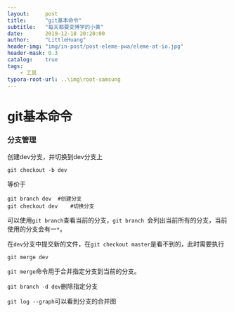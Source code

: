 ```yaml
---
layout:     post
title:      "git基本命令"
subtitle:   "每天都要变博学的小黄"
date:       2019-12-18 20:20:00
author:     "LittleHuang"
header-img: "img/in-post/post-eleme-pwa/eleme-at-io.jpg"
header-mask: 0.3
catalog:    true
tags:
    - 工具
typora-root-url: ..\img\root-samsung
---
```


# git基本命令

### 分支管理

创建dev分支，并切换到dev分支上

`git checkout -b dev `

等价于

```
git branch dev	#创建分支
git checkout dev	#切换分支
```

可以使用`git branch`查看当前的分支，`git branch `会列出当前所有的分支，当前使用的分支会有一`*`。

在`dev`分支中提交新的文件，在`git checkout master`是看不到的，此时需要执行

`git merge dev`

`git merge`命令用于合并指定分支到当前的分支。

`git branch -d dev`删除指定分支

`git log --graph`可以看到分支的合并图























